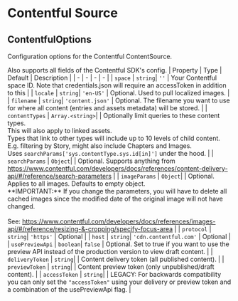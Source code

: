 # Contentful Source


##  ContentfulOptions
Configuration options for the Contentful ContentSource.

Also supports all fields of the Contentful SDK's config.
| Property | Type | Default | Description |
| - | - | - | - |
| <a name="module_contentful-source.ContentfulOptions+space">`space`</a> |  <code>string</code>|  <code>''</code>  | Your Contentful space ID. Note that credentials.json will require an accessToken in addition to this |
| <a name="module_contentful-source.ContentfulOptions+locale">`locale`</a> |  <code>string</code>|  <code>'en-US'</code>  | Optional. Used to pull localized images. |
| <a name="module_contentful-source.ContentfulOptions+filename">`filename`</a> |  <code>string</code>|  <code>'content.json'</code>  | Optional. The filename you want to use for where all content (entries and assets metadata) will be stored. |
| <a name="module_contentful-source.ContentfulOptions+contentTypes">`contentTypes`</a> |  <code>Array.&lt;string&gt;</code>|  | Optionally limit queries to these content types.<br>This will also apply to linked assets.<br>Types that link to other types will include up to 10 levels of child content.<br>E.g. filtering by Story, might also include Chapters and Images.<br>Uses `searchParams['sys.contentType.sys.id[in]']` under the hood. |
| <a name="module_contentful-source.ContentfulOptions+searchParams">`searchParams`</a> |  <code>Object</code>|  | Optional. Supports anything from https://www.contentful.com/developers/docs/references/content-delivery-api/#/reference/search-parameters |
| <a name="module_contentful-source.ContentfulOptions+imageParams">`imageParams`</a> |  <code>Object</code>|  | Optional. Applies to all images. Defaults to empty object.<br>\*\*IMPORTANT:\*\* If you change the parameters, you will have to delete all cached images since the modified date of the original image will not have changed.<br><br>See: https://www.contentful.com/developers/docs/references/images-api/#/reference/resizing-&-cropping/specify-focus-area
 |
| <a name="module_contentful-source.ContentfulOptions+protocol">`protocol`</a> |  <code>string</code>|  <code>'https'</code>  | Optional |
| <a name="module_contentful-source.ContentfulOptions+host">`host`</a> |  <code>string</code>|  <code>'cdn.contentful.com'</code>  | Optional |
| <a name="module_contentful-source.ContentfulOptions+usePreviewApi">`usePreviewApi`</a> |  <code>boolean</code>|  <code>false</code>  | Optional. Set to true if you want to use the preview API instead of the production version to view draft content. |
| <a name="module_contentful-source.ContentfulOptions+deliveryToken">`deliveryToken`</a> |  <code>string</code>|  | Content delivery token (all published content). |
| <a name="module_contentful-source.ContentfulOptions+previewToken">`previewToken`</a> |  <code>string</code>|  | Content preview token (only unpublished/draft content). |
| <a name="module_contentful-source.ContentfulOptions+accessToken">`accessToken`</a> |  <code>string</code>|  | LEGACY: For backwards compatibility you can only set the `"accessToken"` using your delivery or preview token and a combination of the usePreviewApi flag. |

